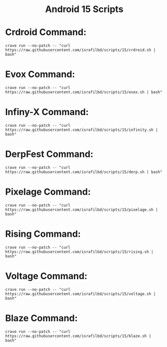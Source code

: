 <h1 align="center"> Android 15 Scripts </h1>

# Crdroid Command:
```
crave run --no-patch -- "curl https://raw.githubusercontent.com/israfilbd/scripts/15/crdroid.sh | bash"
```
# Evox Command:
```
crave run --no-patch -- "curl https://raw.githubusercontent.com/israfilbd/scripts/15/evox.sh | bash"
```
# Infiny-X Command:
```
crave run --no-patch -- "curl https://raw.githubusercontent.com/israfilbd/scripts/15/infinity.sh | bash"
```
# DerpFest Command:
```
crave run --no-patch -- "curl https://raw.githubusercontent.com/israfilbd/scripts/15/derp.sh | bash"
```
# Pixelage Command:
```
crave run --no-patch -- "curl https://raw.githubusercontent.com/israfilbd/scripts/15/pixelage.sh | bash"
```
# Rising Command:
```
crave run --no-patch -- "curl https://raw.githubusercontent.com/israfilbd/scripts/15/rising.sh | bash"
```
# Voltage Command:
```
crave run --no-patch -- "curl https://raw.githubusercontent.com/israfilbd/scripts/15/voltage.sh | bash"
```
# Blaze Command:
```
crave run --no-patch -- "curl https://raw.githubusercontent.com/israfilbd/scripts/15/blaze.sh | bash"
```
